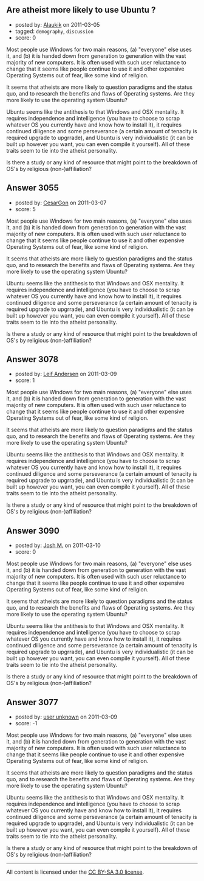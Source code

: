 ## Are atheist more likely to use Ubuntu ?

- posted by: [Alaukik](https://stackexchange.com/users/-1/1173-alaukik) on 2011-03-05
- tagged: `demography`, `discussion`
- score: 0

Most people use Windows for two main reasons, (a) "everyone" else uses it, and (b) it is handed down from generation to generation with the vast majority of new computers. It is often used with such user reluctance to change that it seems like people continue to use it and other expensive Operating Systems out of fear, like some kind of religion.

It seems that atheists are more likely to question paradigms and the status quo, and to research the benefits and flaws of Operating systems. Are they more likely to use the operating system Ubuntu?

Ubuntu seems like the antithesis to that Windows and OSX mentality. It requires independence and intelligence (you have to choose to scrap whatever OS you currently have and know how to install it), it requires continued diligence and some perseverance (a certain amount of tenacity is required upgrade to upgrrade), and Ubuntu is very individualistic (it can be built up however you want, you can even compile it yourself). All of these traits seem to tie into the atheist personality.

Is there a study or any kind of resource that might point to the breakdown of OS's by religious (non-)affiliation?


## Answer 3055

- posted by: [CesarGon](https://stackexchange.com/users/-1/80-cesargon) on 2011-03-07
- score: 5

Most people use Windows for two main reasons, (a) "everyone" else uses it, and (b) it is handed down from generation to generation with the vast majority of new computers. It is often used with such user reluctance to change that it seems like people continue to use it and other expensive Operating Systems out of fear, like some kind of religion.

It seems that atheists are more likely to question paradigms and the status quo, and to research the benefits and flaws of Operating systems. Are they more likely to use the operating system Ubuntu?

Ubuntu seems like the antithesis to that Windows and OSX mentality. It requires independence and intelligence (you have to choose to scrap whatever OS you currently have and know how to install it), it requires continued diligence and some perseverance (a certain amount of tenacity is required upgrade to upgrrade), and Ubuntu is very individualistic (it can be built up however you want, you can even compile it yourself). All of these traits seem to tie into the atheist personality.

Is there a study or any kind of resource that might point to the breakdown of OS's by religious (non-)affiliation?


## Answer 3078

- posted by: [Leif Andersen](https://stackexchange.com/users/-1/495-leif-andersen) on 2011-03-09
- score: 1

Most people use Windows for two main reasons, (a) "everyone" else uses it, and (b) it is handed down from generation to generation with the vast majority of new computers. It is often used with such user reluctance to change that it seems like people continue to use it and other expensive Operating Systems out of fear, like some kind of religion.

It seems that atheists are more likely to question paradigms and the status quo, and to research the benefits and flaws of Operating systems. Are they more likely to use the operating system Ubuntu?

Ubuntu seems like the antithesis to that Windows and OSX mentality. It requires independence and intelligence (you have to choose to scrap whatever OS you currently have and know how to install it), it requires continued diligence and some perseverance (a certain amount of tenacity is required upgrade to upgrrade), and Ubuntu is very individualistic (it can be built up however you want, you can even compile it yourself). All of these traits seem to tie into the atheist personality.

Is there a study or any kind of resource that might point to the breakdown of OS's by religious (non-)affiliation?


## Answer 3090

- posted by: [Josh M.](https://stackexchange.com/users/-1/1091-josh-m) on 2011-03-10
- score: 0

Most people use Windows for two main reasons, (a) "everyone" else uses it, and (b) it is handed down from generation to generation with the vast majority of new computers. It is often used with such user reluctance to change that it seems like people continue to use it and other expensive Operating Systems out of fear, like some kind of religion.

It seems that atheists are more likely to question paradigms and the status quo, and to research the benefits and flaws of Operating systems. Are they more likely to use the operating system Ubuntu?

Ubuntu seems like the antithesis to that Windows and OSX mentality. It requires independence and intelligence (you have to choose to scrap whatever OS you currently have and know how to install it), it requires continued diligence and some perseverance (a certain amount of tenacity is required upgrade to upgrrade), and Ubuntu is very individualistic (it can be built up however you want, you can even compile it yourself). All of these traits seem to tie into the atheist personality.

Is there a study or any kind of resource that might point to the breakdown of OS's by religious (non-)affiliation?


## Answer 3077

- posted by: [user unknown](https://stackexchange.com/users/-1/992-user-unknown) on 2011-03-09
- score: -1

Most people use Windows for two main reasons, (a) "everyone" else uses it, and (b) it is handed down from generation to generation with the vast majority of new computers. It is often used with such user reluctance to change that it seems like people continue to use it and other expensive Operating Systems out of fear, like some kind of religion.

It seems that atheists are more likely to question paradigms and the status quo, and to research the benefits and flaws of Operating systems. Are they more likely to use the operating system Ubuntu?

Ubuntu seems like the antithesis to that Windows and OSX mentality. It requires independence and intelligence (you have to choose to scrap whatever OS you currently have and know how to install it), it requires continued diligence and some perseverance (a certain amount of tenacity is required upgrade to upgrrade), and Ubuntu is very individualistic (it can be built up however you want, you can even compile it yourself). All of these traits seem to tie into the atheist personality.

Is there a study or any kind of resource that might point to the breakdown of OS's by religious (non-)affiliation?



---

All content is licensed under the [CC BY-SA 3.0 license](https://creativecommons.org/licenses/by-sa/3.0/).
